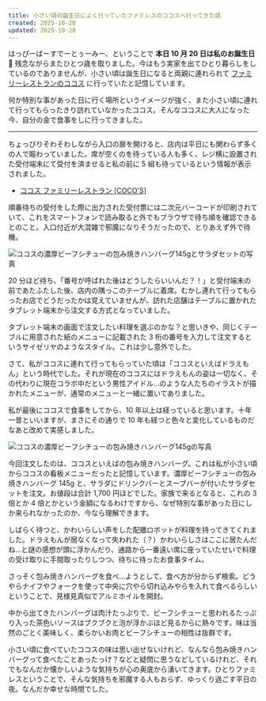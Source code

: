 ```yaml
---
title: 小さい頃の誕生日によく行っていたファミレスのココスへ行ってきた話
created: 2025-10-20
updated: 2025-10-20
---
```


はっぴーばーすでーとぅーみー、ということで **本日 10 月 20 日は私のお誕生日🎂** 残念ながらまたひとつ歳を取りました。今はもう実家を出てひとり暮らしをしているのでありませんが、小さい頃は誕生日になると両親に連れられて [ファミリーレストランのココス](https://www.cocos-jpn.co.jp/) に行っていたと記憶しています。

何か特別な事があった日に行く場所というイメージが強く、また小さい頃に連れて行ってもらったきり訪れていなかったココス。そんなココスに大人になった今、自分の金で食事をしに行ってきました。

---

ちょっぴりそわそわしながら入口の扉を開けると、店内は平日にも関わらず多くの人で賑わっていました。席が空くのを待っている人も多く、レジ横に設置された受付端末にて受付を済ませると私の前に 5 組も待っているという情報が表示されました。

- [ココス ファミリーレストラン [COCO'S]](https://www.cocos-jpn.co.jp/)

順番待ちの受付をした際に出力された受付票には二次元バーコードが印刷されていて、これをスマートフォンで読み取ると外でもブラウザで待ち順を確認できるとのこと。入口付近が大混雑で邪魔になりそうだったので、とりあえず外で待機。

![ココスの濃厚ビーフシチューの包み焼きハンバーグ145gとサラダセットの写真](8da7fd1f-87ba-4911-7ae7-89b5432a9b00)

20 分ほど待ち、「番号が呼ばれた後はどうしたらいいんだ？！」と受付端末の前であたふたした後、店内の隅っこのテーブルに着席。むかし連れて行ってもらったお店でどうだったかは覚えていませんが、訪れた店舗はテーブルに置かれたタブレット端末から注文する方式となっていました。

タブレット端末の画面で注文したい料理を選ぶのかな？と思いきや、同じくテーブルに用意された紙のメニューに記載された 3 桁の番号を入力して注文するというサイゼリヤのようなスタイル。これは少し意外でした。

さて、私がココスに連れて行ってもらっていた頃は「ココスといえばドラえもん」という時代でした。それが現在のココスにはドラえもんの姿は一切なく、その代わりに現在コラボ中だという男性アイドル…のような人たちのイラストが描かれたメニューが、通常のメニューと一緒に置いてありました。

私が最後にココスで食事をしてから、10 年以上は経っていると思います。十年一昔といいますが、まさにその通りで 10 年も経つと色々と変化しているものだなあと改めて実感しました。

![ココスの濃厚ビーフシチューの包み焼きハンバーグ145gの写真](ee38da1d-bb14-4b33-8d99-88cc090e4a00)

今回注文したのは、ココスといえばの包み焼きハンバーグ。これは私が小さい頃からココスの看板メニューだったと記憶しています。濃厚ビーフシチューの包み焼きハンバーグ 145g と、サラダにドリンクバーとスープバーが付いたサラダセットを注文。お値段は合計 1,700 円ほどでした。家族で来るとなると、これの 3 倍とか 4 倍とかという金額になるわけですから、なぜ特別な事があった日にしか来られなかったのか、今なら理解できます。

しばらく待つと、かわいらしい声をした配膳ロボットが料理を持ってきてくれました。ドラえもんが居なくなって失われた（？）かわいらしさはここに居たんだね…と謎の感想が頭に浮かんだり、通路から一番遠い席に座っていたせいで料理の受け取りに手間取ったりしつつ、待ちに待ったお食事タイム。

さっそく包み焼きハンバーグを食べ…ようとして、食べ方が分からず検索。どうやらナイフやフォークを使って中央に穴やら切れ込みやらを入れて食べるらしいということで、見様見真似でアルミホイルを開封。

中から出てきたハンバーグは肉汁たっぷりで、ビーフシチューと思われるたっぷり入った茶色いソースはブクブクと泡が浮かぶほど見るからに熱々です。味は当然のごとく美味しく、柔らかいお肉とビーフシチューの相性は抜群です。

小さい頃に食べていたココスの味は思い出せないけれど、なんなら包み焼きハンバーグって食べたことあったっけ？などと疑問に思うなどしているけれど、それでもなんだか懐かしいような気持ちが心の奥底から湧いてきます。ひとりファミレスということで、そんな気持ちを邪魔する人もおらず、ゆっくり過ごす平日の夜。なんだか幸せな時間でした。
